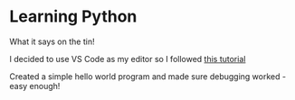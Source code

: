 # Learning Python
What it says on the tin!

I decided to use VS Code as my editor so I followed [this tutorial](https://code.visualstudio.com/docs/python/python-tutorial)

Created a simple hello world program and made sure debugging worked - easy enough!